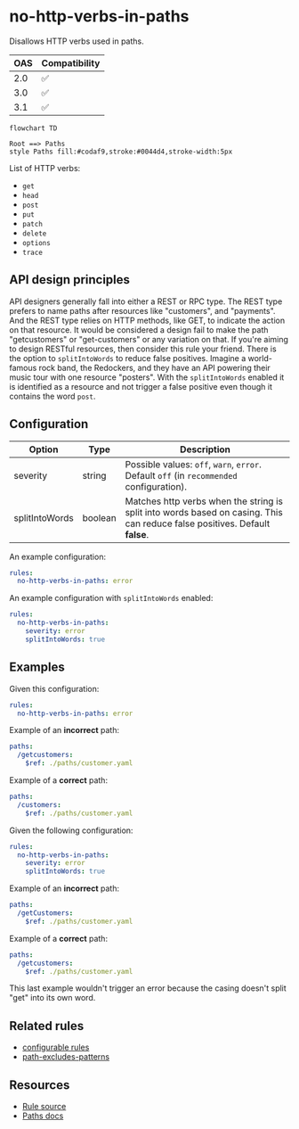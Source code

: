 # no-http-verbs-in-paths

Disallows HTTP verbs used in paths.

|OAS|Compatibility|
|---|---|
|2.0|✅|
|3.0|✅|
|3.1|✅|


```mermaid
flowchart TD

Root ==> Paths
style Paths fill:#codaf9,stroke:#0044d4,stroke-width:5px
```

List of HTTP verbs:
- `get`
- `head`
- `post`
- `put`
- `patch`
- `delete`
- `options`
- `trace`


## API design principles

API designers generally fall into either a REST or RPC type.
The REST type prefers to name paths after resources like "customers", and "payments".
And the REST type relies on HTTP methods, like GET, to indicate the action on that resource.
It would be considered a design fail to make the path "getcustomers" or "get-customers" or any variation on that.
If you're aiming to design RESTful resources, then consider this rule your friend.
There is the option to `splitIntoWords` to reduce false positives.
Imagine a world-famous rock band, the Redockers, and they have an API powering their music tour with one resource "posters".
With the `splitIntoWords` enabled it is identified as a resource and not trigger a false positive even though it contains the word `post`.

## Configuration

|Option|Type|Description|
|---|---|---|
|severity|string|Possible values: `off`, `warn`, `error`. Default `off` (in `recommended` configuration). |
|splitIntoWords|boolean|Matches http verbs when the string is split into words based on casing. This can reduce false positives. Default **false**.|

An example configuration:

```yaml
rules:
  no-http-verbs-in-paths: error
```

An example configuration with `splitIntoWords` enabled:

```yaml
rules:
  no-http-verbs-in-paths:
    severity: error
    splitIntoWords: true
```

## Examples

Given this configuration:

```yaml
rules:
  no-http-verbs-in-paths: error
```

Example of an **incorrect** path:

```yaml Bad example
paths:
  /getcustomers:
    $ref: ./paths/customer.yaml
```


Example of a **correct** path:

```yaml Good example
paths:
  /customers:
    $ref: ./paths/customer.yaml
```


Given the following configuration:

```yaml
rules:
  no-http-verbs-in-paths:
    severity: error
    splitIntoWords: true
```

Example of an **incorrect** path:

```yaml Bad example
paths:
  /getCustomers:
    $ref: ./paths/customer.yaml
```

Example of a **correct** path:

```yaml Correct example
paths:
  /getcustomers:
    $ref: ./paths/customer.yaml
```

This last example wouldn't trigger an error because the casing doesn't split "get" into its own word.

## Related rules

- [configurable rules](./configurable-rules.md)
- [path-excludes-patterns](./path-excludes-patterns.md)

## Resources

- [Rule source](https://github.com/Redocly/redocly-cli/blob/main/packages/core/src/rules/common/no-http-verbs-in-paths.ts)
- [Paths docs](https://redocly.com/docs/openapi-visual-reference/paths/)

